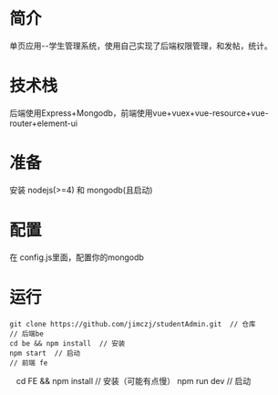 # 简介
单页应用--学生管理系统，使用自己实现了后端权限管理，和发帖，统计。
# 技术栈
后端使用Express+Mongodb，前端使用vue+vuex+vue-resource+vue-router+element-ui

# 准备

安装 nodejs(>=4) 和 mongodb(且启动)

# 配置
在 config.js里面，配置你的mongodb 


# 运行
    
    git clone https://github.com/jimczj/studentAdmin.git  // 仓库
    // 后端be
    cd be && npm install  // 安装
    npm start  // 启动
    // 前端 fe
    cd FE && npm install  // 安装（可能有点慢）
    npm run dev // 启动 

